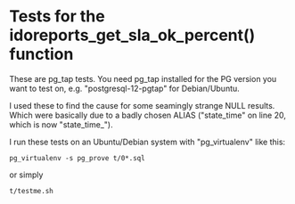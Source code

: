 Tests for the idoreports_get_sla_ok_percent() function
======================================================

These are pg_tap tests. You need pg_tap installed for the PG version you want to test on, e.g. "postgresql-12-pgtap" for Debian/Ubuntu. 

I used these to find the cause for some seamingly strange NULL results.
Which were basically due to a badly chosen ALIAS ("state_time" on line 20, which is now "state_time_").

I run these tests on an Ubuntu/Debian system with "pg_virtualenv" like this:

```
pg_virtualenv -s pg_prove t/0*.sql
```
or simply
```
t/testme.sh
```

